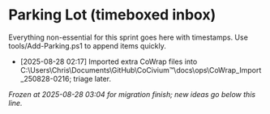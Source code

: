 <!-- status: stub; target: 150+ words -->
# Parking Lot (timeboxed inbox)

Everything non-essential for this sprint goes here with timestamps.
Use tools/Add-Parking.ps1 to append items quickly.
- [2025-08-28 02:17] Imported extra CoWrap files into C:\Users\Chris\Documents\GitHub\CoCivium™\docs\ops\CoWrap_Import_250828-0216; triage later.

_Frozen at 2025-08-28 03:04 for migration finish; new ideas go below this line._


